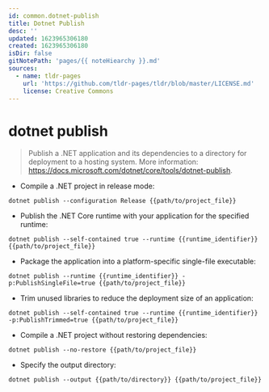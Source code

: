 ```yaml
---
id: common.dotnet-publish
title: Dotnet Publish
desc: ''
updated: 1623965306180
created: 1623965306180
isDir: false
gitNotePath: 'pages/{{ noteHiearchy }}.md'
sources:
  - name: tldr-pages
    url: 'https://github.com/tldr-pages/tldr/blob/master/LICENSE.md'
    license: Creative Commons
---
```

# dotnet publish

> Publish a .NET application and its dependencies to a directory for deployment to a hosting system.
> More information: <https://docs.microsoft.com/dotnet/core/tools/dotnet-publish>.

- Compile a .NET project in release mode:

`dotnet publish --configuration Release {{path/to/project_file}}`

- Publish the .NET Core runtime with your application for the specified runtime:

`dotnet publish --self-contained true --runtime {{runtime_identifier}} {{path/to/project_file}}`

- Package the application into a platform-specific single-file executable:

`dotnet publish --runtime {{runtime_identifier}} -p:PublishSingleFile=true {{path/to/project_file}}`

- Trim unused libraries to reduce the deployment size of an application:

`dotnet publish --self-contained true --runtime {{runtime_identifier}} -p:PublishTrimmed=true {{path/to/project_file}}`

- Compile a .NET project without restoring dependencies:

`dotnet publish --no-restore {{path/to/project_file}}`

- Specify the output directory:

`dotnet publish --output {{path/to/directory}} {{path/to/project_file}}`

